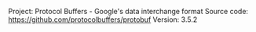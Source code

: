 Project: Protocol Buffers - Google's data interchange format Source
code: https://github.com/protocolbuffers/protobuf
Version: 3.5.2
